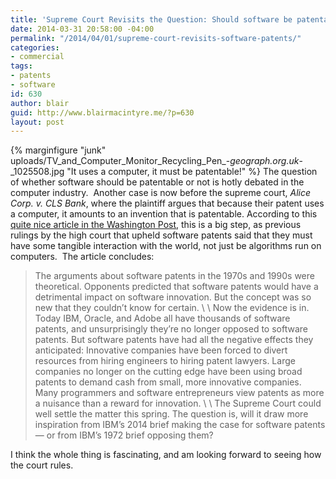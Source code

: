 ```yaml
---
title: 'Supreme Court Revisits the Question: Should software be patentable?'
date: 2014-03-31 20:58:00 -04:00
permalink: "/2014/04/01/supreme-court-revisits-software-patents/"
categories:
- commercial
tags:
- patents
- software
id: 630
author: blair
guid: http://www.blairmacintyre.me/?p=630
layout: post
---
```


{% marginfigure "junk" uploads/TV_and_Computer_Monitor_Recycling_Pen_-_geograph.org.uk_-_1025508.jpg "It uses a computer, it must be patentable!" %}
The question of whether software should be patentable or not is hotly debated in the computer industry.  Another case is now before the supreme court, _Alice Corp. v. CLS Bank_, where the plaintiff argues that because their patent uses a computer, it amounts to an invention that is patentable. According to this [quite nice article in the Washington Post](http://www.washingtonpost.com/business/in-new-case-supreme-court-revisits-the-question-of-software-patents/2014/03/28/a3da1c52-ad3a-11e3-9627-c65021d6d572_story.html), this is a big step, as previous rulings by the high court that upheld software patents said that they must have some tangible interaction with the world, not just be algorithms run on computers.  The article concludes:

> The arguments about software patents in the 1970s and 1990s were theoretical. Opponents predicted that software patents would have a detrimental impact on software innovation. But the concept was so new that they couldn’t know for certain.
\\
\\
Now the evidence is in. Today IBM, Oracle, and Adobe all have thousands of software patents, and unsurprisingly they’re no longer opposed to software patents. But software patents have had all the negative effects they anticipated: Innovative companies have been forced to divert resources from hiring engineers to hiring patent lawyers. Large companies no longer on the cutting edge have been using broad patents to demand cash from small, more innovative companies. Many programmers and software entrepreneurs view patents as more a nuisance than a reward for innovation.
\\
\\
The Supreme Court could well settle the matter this spring. The question is, will it draw more inspiration from IBM’s 2014 brief making the case for software patents — or from IBM’s 1972 brief opposing them?

I think the whole thing is fascinating, and am looking forward to seeing how the court rules.